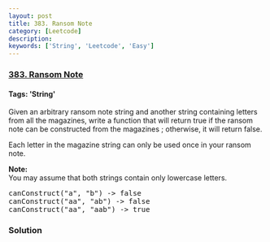 ```yaml
---
layout: post
title: 383. Ransom Note
category: [Leetcode]
description: 
keywords: ['String', 'Leetcode', 'Easy']
---
```

### [383. Ransom Note](https://leetcode.com/problems/ransom-note)

#### Tags: 'String'

<div class="content__u3I1 question-content__JfgR"><div><p>
Given an arbitrary ransom note string and another string containing letters from all the magazines, write a function that will return true if the ransom 
note can be constructed from the magazines ; otherwise, it will return false. 
</p>
<p>
Each letter in the magazine string can only be used once in your ransom note.
</p>
<p><b>Note:</b><br/>
You may assume that both strings contain only lowercase letters.
</p>
<pre>canConstruct("a", "b") -&gt; false
canConstruct("aa", "ab") -&gt; false
canConstruct("aa", "aab") -&gt; true
</pre>
</div></div>

### Solution

